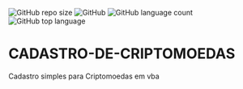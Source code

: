 ![GitHub repo size](https://img.shields.io/github/repo-size/Doni-zete/CADASTRO-DE-CRIPTOMOEDAS)
![GitHub](https://img.shields.io/github/license/Doni-zete/CADASTRO-DE-CRIPTOMOEDAS)
![GitHub language count](https://img.shields.io/github/languages/count/Doni-zete/CADASTRO-DE-CRIPTOMOEDAS)
![GitHub top language](https://img.shields.io/github/languages/top/doni-zete/CADASTRO-DE-CRIPTOMOEDAS)
# CADASTRO-DE-CRIPTOMOEDAS


Cadastro simples para Criptomoedas em vba
